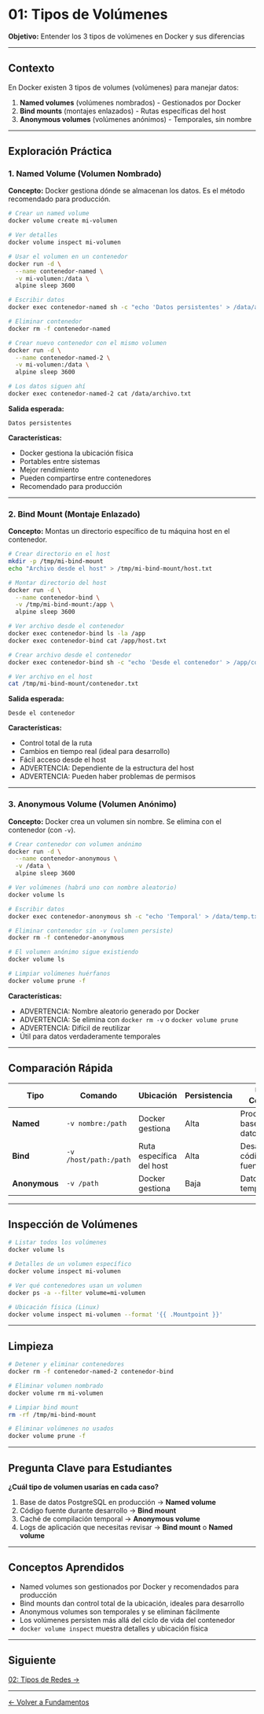 # 01: Tipos de Volúmenes

**Objetivo:** Entender los 3 tipos de volúmenes en Docker y sus diferencias

---

## Contexto

En Docker existen 3 tipos de volumes (volúmenes) para manejar datos:

1. **Named volumes** (volúmenes nombrados) - Gestionados por Docker
2. **Bind mounts** (montajes enlazados) - Rutas específicas del host
3. **Anonymous volumes** (volúmenes anónimos) - Temporales, sin nombre

---

## Exploración Práctica

### 1. Named Volume (Volumen Nombrado)

**Concepto:** Docker gestiona dónde se almacenan los datos. Es el método recomendado para producción.

```bash
# Crear un named volume
docker volume create mi-volumen

# Ver detalles
docker volume inspect mi-volumen

# Usar el volumen en un contenedor
docker run -d \
  --name contenedor-named \
  -v mi-volumen:/data \
  alpine sleep 3600

# Escribir datos
docker exec contenedor-named sh -c "echo 'Datos persistentes' > /data/archivo.txt"

# Eliminar contenedor
docker rm -f contenedor-named

# Crear nuevo contenedor con el mismo volumen
docker run -d \
  --name contenedor-named-2 \
  -v mi-volumen:/data \
  alpine sleep 3600

# Los datos siguen ahí
docker exec contenedor-named-2 cat /data/archivo.txt
```

**Salida esperada:**
```
Datos persistentes
```

**Características:**
- Docker gestiona la ubicación física
- Portables entre sistemas
- Mejor rendimiento
- Pueden compartirse entre contenedores
- Recomendado para producción

---

### 2. Bind Mount (Montaje Enlazado)

**Concepto:** Montas un directorio específico de tu máquina host en el contenedor.

```bash
# Crear directorio en el host
mkdir -p /tmp/mi-bind-mount
echo "Archivo desde el host" > /tmp/mi-bind-mount/host.txt

# Montar directorio del host
docker run -d \
  --name contenedor-bind \
  -v /tmp/mi-bind-mount:/app \
  alpine sleep 3600

# Ver archivo desde el contenedor
docker exec contenedor-bind ls -la /app
docker exec contenedor-bind cat /app/host.txt

# Crear archivo desde el contenedor
docker exec contenedor-bind sh -c "echo 'Desde el contenedor' > /app/contenedor.txt"

# Ver archivo en el host
cat /tmp/mi-bind-mount/contenedor.txt
```

**Salida esperada:**
```
Desde el contenedor
```

**Características:**
- Control total de la ruta
- Cambios en tiempo real (ideal para desarrollo)
- Fácil acceso desde el host
- ADVERTENCIA: Dependiente de la estructura del host
- ADVERTENCIA: Pueden haber problemas de permisos

---

### 3. Anonymous Volume (Volumen Anónimo)

**Concepto:** Docker crea un volumen sin nombre. Se elimina con el contenedor (con `-v`).

```bash
# Crear contenedor con volumen anónimo
docker run -d \
  --name contenedor-anonymous \
  -v /data \
  alpine sleep 3600

# Ver volúmenes (habrá uno con nombre aleatorio)
docker volume ls

# Escribir datos
docker exec contenedor-anonymous sh -c "echo 'Temporal' > /data/temp.txt"

# Eliminar contenedor sin -v (volumen persiste)
docker rm -f contenedor-anonymous

# El volumen anónimo sigue existiendo
docker volume ls

# Limpiar volúmenes huérfanos
docker volume prune -f
```

**Características:**
- ADVERTENCIA: Nombre aleatorio generado por Docker
- ADVERTENCIA: Se elimina con `docker rm -v` o `docker volume prune`
- ADVERTENCIA: Difícil de reutilizar
- Útil para datos verdaderamente temporales

---

## Comparación Rápida

| Tipo | Comando | Ubicación | Persistencia | Uso Común |
|------|---------|-----------|--------------|-----------|
| **Named** | `-v nombre:/path` | Docker gestiona | Alta | Producción, bases de datos |
| **Bind** | `-v /host/path:/path` | Ruta específica del host | Alta | Desarrollo, código fuente |
| **Anonymous** | `-v /path` | Docker gestiona | Baja | Datos temporales |

---

## Inspección de Volúmenes

```bash
# Listar todos los volúmenes
docker volume ls

# Detalles de un volumen específico
docker volume inspect mi-volumen

# Ver qué contenedores usan un volumen
docker ps -a --filter volume=mi-volumen

# Ubicación física (Linux)
docker volume inspect mi-volumen --format '{{ .Mountpoint }}'
```

---

## Limpieza

```bash
# Detener y eliminar contenedores
docker rm -f contenedor-named-2 contenedor-bind

# Eliminar volumen nombrado
docker volume rm mi-volumen

# Limpiar bind mount
rm -rf /tmp/mi-bind-mount

# Eliminar volúmenes no usados
docker volume prune -f
```

---

## Pregunta Clave para Estudiantes

**¿Cuál tipo de volumen usarías en cada caso?**

1. Base de datos PostgreSQL en producción → **Named volume**
2. Código fuente durante desarrollo → **Bind mount**
3. Caché de compilación temporal → **Anonymous volume**
4. Logs de aplicación que necesitas revisar → **Bind mount** o **Named volume**

---

## Conceptos Aprendidos

- Named volumes son gestionados por Docker y recomendados para producción
- Bind mounts dan control total de la ubicación, ideales para desarrollo
- Anonymous volumes son temporales y se eliminan fácilmente
- Los volúmenes persisten más allá del ciclo de vida del contenedor
- `docker volume inspect` muestra detalles y ubicación física

---

## Siguiente

[02: Tipos de Redes →](../02-tipos-redes/)

---

[← Volver a Fundamentos](../README.md)
